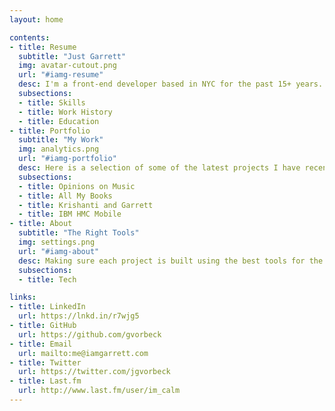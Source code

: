 ```yaml
---
layout: home

contents:
- title: Resume
  subtitle: "Just Garrett"
  img: avatar-cutout.png
  url: "#iamg-resume"
  desc: I'm a front-end developer based in NYC for the past 15+ years. I love to draw, eat pizza, and listen to punk music. I have smiled at every dog I have ever seen. My favorite color is brown. I have been to all 50 states.
  subsections:
  - title: Skills
  - title: Work History
  - title: Education
- title: Portfolio
  subtitle: "My Work"
  img: analytics.png
  url: "#iamg-portfolio"
  desc: Here is a selection of some of the latest projects I have recently worked on. Only projects on which I served as the primary developer and are publicly available are listed here.
  subsections:
  - title: Opinions on Music
  - title: All My Books
  - title: Krishanti and Garrett
  - title: IBM HMC Mobile
- title: About
  subtitle: "The Right Tools"
  img: settings.png
  url: "#iamg-about"
  desc: Making sure each project is built using the best tools for the job is essential. Work smart, not hard!
  subsections:
  - title: Tech

links:
- title: LinkedIn
  url: https://lnkd.in/r7wjg5
- title: GitHub
  url: https://github.com/gvorbeck
- title: Email
  url: mailto:me@iamgarrett.com
- title: Twitter
  url: https://twitter.com/jgvorbeck
- title: Last.fm
  url: http://www.last.fm/user/im_calm
---
```

